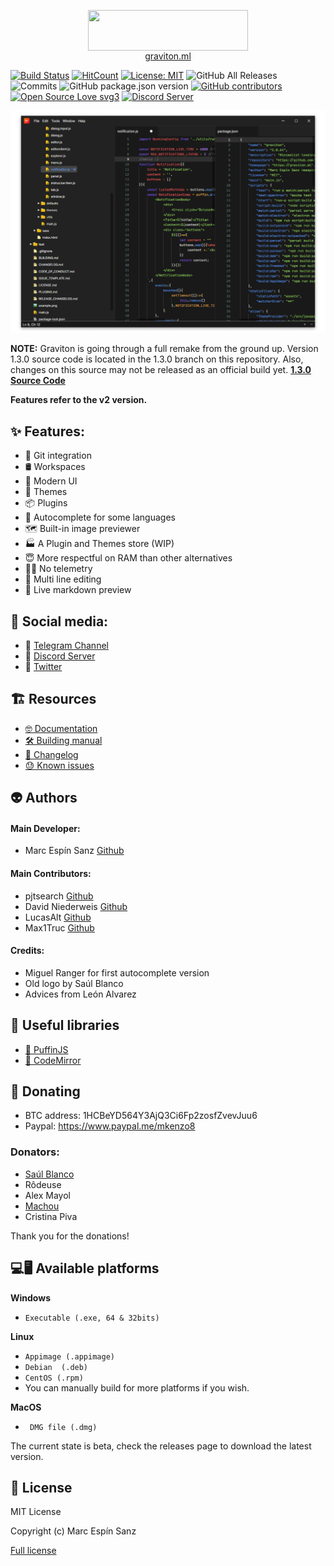<p align="center">
   <img align="center" src="https://graviton.ml/assets/graviton-logo.png"  width="256" height="64.5"/>
   <br>
   <a href="https://graviton.ml">graviton.ml</a>
</p>

[![Build Status](https://img.shields.io/endpoint.svg?url=https%3A%2F%2Factions-badge.atrox.dev%2FGraviton-Code-Editor%2FGraviton-App%2Fbadge%3Fref%3Dmaster&style=flat)](https://actions-badge.atrox.dev/Graviton-Code-Editor/Graviton-App/goto?ref=master)
[![HitCount](http://hits.dwyl.io/https://github.com/marc2332/https://github.com/Graviton-Code-Editor/Graviton-App.svg)](http://hits.dwyl.io/https://github.com/marc2332/https://github.com/Graviton-Code-Editor/Graviton-App)
[![License: MIT](https://img.shields.io/badge/License-MIT-blue.svg)](https://github.com/Graviton-Code-Editor/Graviton-App/blob/master/LICENSE.md)
![GitHub All Releases](https://img.shields.io/github/downloads/Graviton-Code-Editor/Graviton-App/total.svg?style=plastic)
![Commits](https://img.shields.io/github/commit-activity/m/Graviton-Code-Editor/Graviton-App)
![GitHub package.json version](https://img.shields.io/github/package-json/v/Graviton-Code-Editor/Graviton-App.svg)
[![GitHub contributors](https://img.shields.io/github/contributors/Graviton-Code-Editor/Graviton-App.svg)](https://GitHub.com/Graviton-Code-Editor/Graviton-App/graphs/contributors/)
[![Open Source Love svg3](https://badges.frapsoft.com/os/v3/open-source.svg?v=103)](https://github.com/Graviton-Code-Editor/Graviton-App/)
[![Discord Server](https://discordapp.com/api/guilds/536130219057086514/widget.png)](https://discord.gg/gg6CTYA)

![example screenshot](example.png)

**NOTE:**
Graviton is going through a full remake from the ground up. Version 1.3.0 source code is located in the 1.3.0 branch on this repository.
Also, changes on this source may not be released as an official build yet.
**[1.3.0 Source Code](https://github.com/Graviton-Code-Editor/Graviton-App/tree/1.3.0)**

**Features refer to the v2 version.**

✨ Features:
---
* 🧬 Git integration 
* 🛢 Workspaces
* 💅 Modern UI
* 🎨 Themes 
* 📦 Plugins
* 🌠 Autocomplete for some languages
* 🗺 Built-in image previewer
* 🏭 A Plugin and Themes store (WIP) 
* 😇 More respectful on RAM than other alternatives 
* 💆‍♀️  No telemetry
* 📝 Multi line editing 
* 📰 Live markdown preview


📣 Social media:
---

* 📢 [Telegram Channel](https://t.me/gravitoneditor)
* 💬 [Discord Server](https://discord.gg/gg6CTYA)
* 💭 [Twitter](https://twitter.com/gravitoneditor)

🏗 Resources 
---

* [🤓 Documentation](https://github.com/Graviton-Code-Editor/Graviton-App/wiki)
* [🛠 Building manual](BUILDING.md)
* [📜 Changelog](CHANGELOG.md)
* [😓 Known issues](https://github.com/orgs/Graviton-Code-Editor/projects/1#column-4042477) 

👽 Authors 
---

#### Main Developer:
* Marc Espín Sanz [Github](https://github.com/marc2332)

#### Main Contributors:
* pjtsearch [Github](https://github.com/pjtsearch)
* David Niederweis [Github](https://github.com/DJN1)
* LucasAlt [Github](https://github.com/LucasCtrl)
* Max1Truc [Github](https://github.com/Max1Truc)

#### Credits:
* Miguel Ranger for first autocomplete version
* Old logo by Saúl Blanco
* Advices from León Alvarez

🤩 Useful libraries 
---
* [🐧 PuffinJS](https://github.com/PuffinJS/puffin)
* [🎨 CodeMirror](https://codemirror.net/)

🎁 Donating 
---
* BTC address: 1HCBeYD564Y3AjQ3Ci6Fp2zosfZvevJuu6
* Paypal: https://www.paypal.me/mkenzo8

### Donators:
* [Saúl Blanco](https://github.com/Saul-BT)
* Rôdeuse 
* Alex Mayol
* [Machou](http://GitHub.com/Machou)
* Cristina Piva

Thank you for the donations!

💻🖥 Available platforms 
---
**Windows**

   * `Executable (.exe, 64 & 32bits)` 

**Linux**

   * `Appimage (.appimage)`
   * `Debian  (.deb)`
   * `CentOS (.rpm)`
   * You can manually build for more platforms if you wish.

**MacOS**

   * ` DMG file (.dmg)` 

The current state is beta, check the releases page to download the latest version. 

🧾 License 
---
MIT License

Copyright (c) Marc Espín Sanz

[Full license](LICENSE.md)
